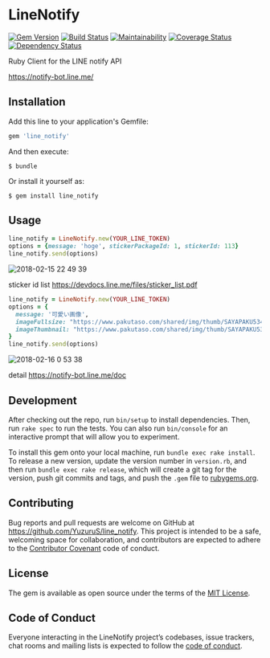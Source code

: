 # LineNotify

[![Gem Version](https://img.shields.io/gem/v/line_notify.svg?style=flat)](http://badge.fury.io/rb/line_notify)
[![Build Status](https://travis-ci.org/YuzuruS/line_notify.svg?branch=master)](https://travis-ci.org/YuzuruS/line_notify)
[![Maintainability](https://api.codeclimate.com/v1/badges/d74bc622ab27e20bafa9/maintainability)](https://codeclimate.com/github/YuzuruS/line_notify/maintainability)
[![Coverage Status](https://coveralls.io/repos/github/YuzuruS/line_notify/badge.svg?branch=master)](https://coveralls.io/github/YuzuruS/line_notify?branch=master)
[![Dependency Status](https://beta.gemnasium.com/badges/github.com/YuzuruS/line_notify.svg)](https://beta.gemnasium.com/projects/github.com/YuzuruS/line_notify)

Ruby Client for the LINE notify API 

https://notify-bot.line.me/

## Installation

Add this line to your application's Gemfile:

```ruby
gem 'line_notify'
```

And then execute:

    $ bundle

Or install it yourself as:

    $ gem install line_notify

## Usage

```ruby
line_notify = LineNotify.new(YOUR_LINE_TOKEN)
options = {message: 'hoge', stickerPackageId: 1, stickerId: 113}
line_notify.send(options)

```

![2018-02-15 22 49 39](https://user-images.githubusercontent.com/1485195/36259741-8f132972-12a2-11e8-9469-b205310709b3.png)

sticker id list
https://devdocs.line.me/files/sticker_list.pdf

```ruby
line_notify = LineNotify.new(YOUR_LINE_TOKEN)
options = {
  message: '可愛い画像',
  imageFullsize: "https://www.pakutaso.com/shared/img/thumb/SAYAPAKU5347_TP_V4.jpg",
  imageThumbnail: "https://www.pakutaso.com/shared/img/thumb/SAYAPAKU5347_TP_V.jpg"
}
line_notify.send(options)
```

![2018-02-16 0 53 38](https://user-images.githubusercontent.com/1485195/36266096-0ece0310-12b4-11e8-9b7e-67af11dadf9f.png)


detail
https://notify-bot.line.me/doc

## Development

After checking out the repo, run `bin/setup` to install dependencies. Then, run `rake spec` to run the tests. You can also run `bin/console` for an interactive prompt that will allow you to experiment.

To install this gem onto your local machine, run `bundle exec rake install`. To release a new version, update the version number in `version.rb`, and then run `bundle exec rake release`, which will create a git tag for the version, push git commits and tags, and push the `.gem` file to [rubygems.org](https://rubygems.org).

## Contributing

Bug reports and pull requests are welcome on GitHub at https://github.com/YuzuruS/line_notify. This project is intended to be a safe, welcoming space for collaboration, and contributors are expected to adhere to the [Contributor Covenant](http://contributor-covenant.org) code of conduct.

## License

The gem is available as open source under the terms of the [MIT License](https://opensource.org/licenses/MIT).

## Code of Conduct

Everyone interacting in the LineNotify project’s codebases, issue trackers, chat rooms and mailing lists is expected to follow the [code of conduct](https://github.com/YuzuruS/line_notify/blob/master/CODE_OF_CONDUCT.md).
